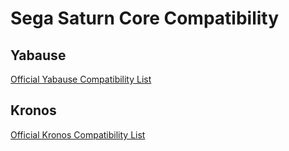 # Sega Saturn Core Compatibility

## Yabause

[Official Yabause Compatibility List](https://wiki.yabause.org/index.php5?title=Compatibility_list)

## Kronos

[Official Kronos Compatibility List](http://tradu-france.com/tfwiki-1.28.2/index.php?title=Compatibility_list_of_Kronos)
